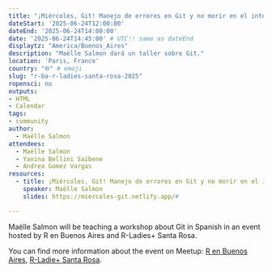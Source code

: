 ```yaml
---
title: "¡Miércoles, Git! Manejo de errores en Git y no morir en el intento"
dateStart: '2025-06-24T12:00:00'
dateEnd: '2025-06-24T14:00:00'
date: '2025-06-24T14:45:00' # UTC!! same as dateEnd
displaytz: "America/Buenos_Aires"
description: "Maëlle Salmon dará un taller sobre Git."
location: 'Paris, France'
country: "🌐" # emoji
slug: "r-ba-r-ladies-santa-rosa-2025"
ropensci: no
outputs: 
- HTML
- Calendar 
tags: 
- community
author:
  - Maëlle Salmon
attendees:
  - Maëlle Salmon
  - Yanina Bellini Saibene
  - Andrea Gomez Vargas
resources:
  - title: ¡Miércoles, Git! Manejo de errores en Git y no morir en el intento
    speaker: Maëlle Salmon
    slides: https://miercoles-git.netlify.app/#

---
```


Maëlle Salmon will be teaching a workshop about Git in Spanish in an event hosted by R en Buenos Aires and R-Ladies+ Santa Rosa.
 
You can find more information about the event on Meetup: [R en Buenos Aires](https://www.meetup.com/rbuenosaires/events/308338205/), [R-Ladie+ Santa Rosa](https://www.meetup.com/es/rladies-santa-rosa/events/308395195/).
